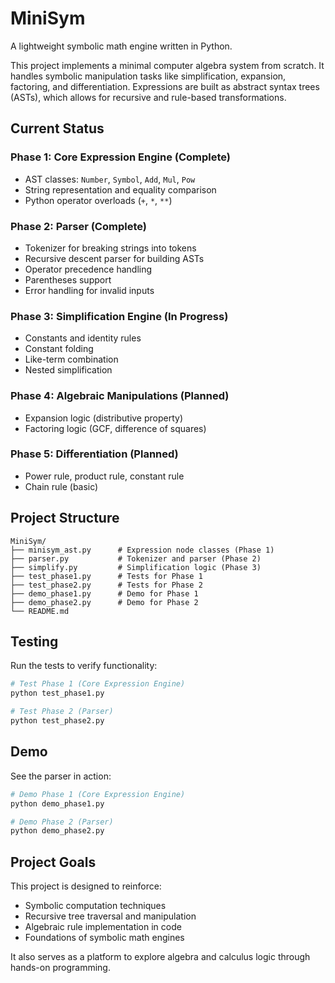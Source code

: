 # MiniSym

A lightweight symbolic math engine written in Python.

This project implements a minimal computer algebra system from scratch. It handles symbolic manipulation tasks like simplification, expansion, factoring, and differentiation. Expressions are built as abstract syntax trees (ASTs), which allows for recursive and rule-based transformations.

## Current Status

### Phase 1: Core Expression Engine (Complete)
- AST classes: `Number`, `Symbol`, `Add`, `Mul`, `Pow`
- String representation and equality comparison
- Python operator overloads (`+`, `*`, `**`)

### Phase 2: Parser (Complete)
- Tokenizer for breaking strings into tokens
- Recursive descent parser for building ASTs
- Operator precedence handling
- Parentheses support
- Error handling for invalid inputs

### Phase 3: Simplification Engine (In Progress)
- Constants and identity rules
- Constant folding
- Like-term combination
- Nested simplification

### Phase 4: Algebraic Manipulations (Planned)
- Expansion logic (distributive property)
- Factoring logic (GCF, difference of squares)

### Phase 5: Differentiation (Planned)
- Power rule, product rule, constant rule
- Chain rule (basic)

## Project Structure

```
MiniSym/
├── minisym_ast.py      # Expression node classes (Phase 1)
├── parser.py           # Tokenizer and parser (Phase 2)
├── simplify.py         # Simplification logic (Phase 3)
├── test_phase1.py      # Tests for Phase 1
├── test_phase2.py      # Tests for Phase 2
├── demo_phase1.py      # Demo for Phase 1
├── demo_phase2.py      # Demo for Phase 2
└── README.md
```

## Testing

Run the tests to verify functionality:

```bash
# Test Phase 1 (Core Expression Engine)
python test_phase1.py

# Test Phase 2 (Parser)
python test_phase2.py
```

## Demo

See the parser in action:

```bash
# Demo Phase 1 (Core Expression Engine)
python demo_phase1.py

# Demo Phase 2 (Parser)
python demo_phase2.py
```

## Project Goals

This project is designed to reinforce:
- Symbolic computation techniques
- Recursive tree traversal and manipulation
- Algebraic rule implementation in code
- Foundations of symbolic math engines

It also serves as a platform to explore algebra and calculus logic through hands-on programming.
